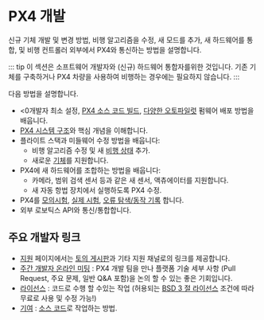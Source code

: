 # PX4 개발

신규 기체 개발 및 변경 방법, 비행 알고리즘을 수정, 새 모드를 추가, 새 하드웨어를 통합, 및 비행 컨트롤러 외부에서 PX4와 통신하는 방법을 설명합니다.

::: tip
이 섹션은 소프트웨어 개발자와 (신규) 하드웨어 통합자를위한 것입니다. 기존 기체를 구축하거나 PX4 차량을 사용하여 비행하는 경우에는 필요하지 않습니다.
:::

다음 방법을 설명합니다.

* <0개발자 최소 설정</a>, [PX4 소스 코드 빌드](../dev_setup/building_px4.md), [다양한 오토파일럿](../flight_controller/README.md) 펌웨어 배포 방법을 배웁니다.
* [PX4 시스템 구조](../concept/architecture.md)와 핵심 개념을 이해합니다.
* 플라이트 스택과 미들웨어 수정 방법을 배웁니다:
  - 비행 알고리즘 수정 및 새 [비행 상태](../concept/flight_modes.md) 추가.
  - 새로운 [기체](../dev_airframes/README.md)를 지원합니다.
* PX4에 새 하드웨어를 조합하는 방법을 배웁니다:
  - 카메라, 범위 검색 센서 등과 같은 새 센서, 액츄에이터를 지원합니다.
  - 새 자동 항법 장치에서 실행하도록 PX4 수정.
* PX4를 [모의시험](../simulation/README.md), [실제 시험](../test_and_ci/README.md), [오류 탐색/동작 기록](../debug/README.md) 합니다.
* 외부 로보틱스 API와 통신/통합합니다.


## 주요 개발자 링크

- [지원](contribute/support.md) 페이지에서는 [토의 게시판](http://discuss.px4.io/)과 기타 지원 채널로의 링크를 제공합니다.
- [주간 개발자 온라인 미팅](../contribute/dev_call.md) : PX4 개발 팀을 만나 플랫폼 기술 세부 사항 (Pull Request, 주요 문제, 일반 Q&A 포함)을 논의 할 수 있는 좋은 기회입니다.
- [라이선스](../contribute/licenses.md) : 코드로 수행 할 수있는 작업 (허용되는 [BSD 3 절 라이선스](https://opensource.org/licenses/BSD-3-Clause) 조건에 따라 무료로 사용 및 수정 가능!)
- [기여](../contribute/README.md) : [소스 코드](../contribute/code.md)로 작업하는 방법.
